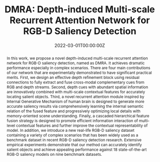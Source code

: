 ---
title: "DMRA: Depth-induced Multi-scale Recurrent Attention Network for RGB-D Saliency Detection"

# if the author is from our lab, then you need to match it with the folder name you can find here
# https://github.com/Vision-and-Learning-Lab-UAlberta/home/tree/master/content/authors
# otherwise just write down their full name
authors:
- weiji
- Ge Yan
- jingjingli
- Yongri Piao
- Miao Zhang
- licheng
- Huchuan Lu

date: "2022-03-01T00:00:00Z"
doi: 

# Schedule page publish date (NOT publication's date).
publishDate: "2022-03-01T00:00:00Z"

# Publication type.
# Legend: 0 = Uncategorized; 1 = Conference paper; 2 = Journal article;
# 3 = Preprint / Working Paper; 4 = Report; 5 = Book; 6 = Book section;
# 7 = Thesis; 8 = Patent
# you can have this as multiple types, just use a list like ["1", "3"]
publication_types: ["2"]

# Publication name and optional abbreviated publication name.
publication: IEEE Transactions on Image Processing
publication_short: IEEE Transactions on Image Processing(TIP)

abstract: In this work, we propose a novel depth-induced multi-scale recurrent attention network for RGB-D saliency detection, named as DMRA. It achieves dramatic performance especially in complex scenarios. There are four main contributions of our network that are experimentally demonstrated to have significant practical merits. First, we design an effective depth refinement block using residual connections to fully extract and fuse cross-modal complementary cues from RGB and depth streams. Second, depth cues with abundant spatial information are innovatively combined with multi-scale contextual features for accurately locating salient objects. Third, a novel recurrent attention module inspired by Internal Generative Mechanism of human brain is designed to generate more accurate saliency results via comprehensively learning the internal semantic relation of the fused feature and progressively optimizing local details with memory-oriented scene understanding. Finally, a cascaded hierarchical feature fusion strategy is designed to promote efficient information interaction of multi-level contextual features and further improve the contextual representability of model. In addition, we introduce a new real-life RGB-D saliency dataset containing a variety of complex scenarios that has been widely used as a benchmark dataset in recent RGB-D saliency detection research. Extensive empirical experiments demonstrate that our method can accurately identify salient objects and achieve appealing performance against 18 state-of-the-art RGB-D saliency models on nine benchmark datasets.


# Summary. An optional shortened abstract.
summary: 

tags:
- 

featured: false

links:
url_pdf:  https://ieeexplore.ieee.org/abstract/document/9729103
# url_code: https://github.com/BII-wushuang/Lie-Group-Motion-Prediction
# url_dataset:
# url_poster:
# url_project: https://coderstellaj.github.io/Hierarchical-Motion-Recurrent-Network-Website/
# url_slides:
# url_source:
# url_video: https://www.youtube.com/watch?v=6Yw6O_14xHQ&feature=youtu.be


# Featured image
# To use, add an image named `featured.jpg/png` to your page's folder. 
# If you have one, please zip together
image:
  caption: ''
  focal_point: ""
  preview_only: false

---